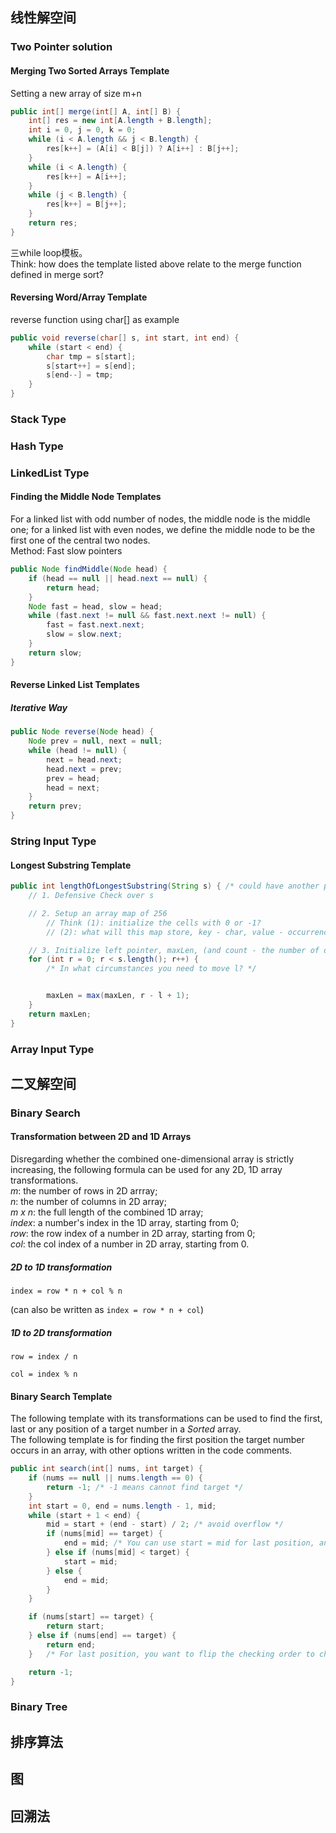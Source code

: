 ## 线性解空间

### Two Pointer solution

#### Merging Two Sorted Arrays Template
Setting a new array of size m+n  
```java
public int[] merge(int[] A, int[] B) {
	int[] res = new int[A.length + B.length];
	int i = 0, j = 0, k = 0;
	while (i < A.length && j < B.length) {
		res[k++] = (A[i] < B[j]) ? A[i++] : B[j++];
	}
	while (i < A.length) {
		res[k++] = A[i++];
	}
	while (j < B.length) {
		res[k++] = B[j++];
	}
	return res;
}
```
三while loop模板。  
Think: how does the template listed above relate to the merge function defined in merge sort?

#### Reversing Word/Array Template
reverse function using char[] as example  
```java
public void reverse(char[] s, int start, int end) {
	while (start < end) {
		char tmp = s[start];
		s[start++] = s[end];
		s[end--] = tmp;
	}
}
```

### Stack Type

### Hash Type

### LinkedList Type

#### Finding the Middle Node Templates
For a linked list with odd number of nodes, the middle node is the middle one; for a linked list with even nodes, we define the middle node to be the first one of the central two nodes.    
Method: Fast slow pointers  
```java
public Node findMiddle(Node head) {
	if (head == null || head.next == null) {
		return head;
	}
	Node fast = head, slow = head;
	while (fast.next != null && fast.next.next != null) {
		fast = fast.next.next;
		slow = slow.next;
	}
	return slow;
}
```

#### Reverse Linked List Templates
##### Iterative Way
```java
public Node reverse(Node head) {
	Node prev = null, next = null;
	while (head != null) {
		next = head.next;
		head.next = prev;
		prev = head;
		head = next;
	}
	return prev;
}
```

### String Input Type

#### Longest Substring Template
```java
public int lengthOfLongestSubstring(String s) { /* could have another parameter for number of distinct chars */
	// 1. Defensive Check over s

	// 2. Setup an array map of 256
		// Think (1): initialize the cells with 0 or -1?
		// (2): what will this map store, key - char, value - occurrence of a char, or the last index of the occurrence of this char?

	// 3. Initialize left pointer, maxLen, (and count - the number of distinct chars)
	for (int r = 0; r < s.length(); r++) {
		/* In what circumstances you need to move l? */


		maxLen = max(maxLen, r - l + 1);
	}
	return maxLen;
}
```

### Array Input Type

## 二叉解空间

### Binary Search

#### Transformation between 2D and 1D Arrays
Disregarding whether the combined one-dimensional array is strictly increasing, the following formula can be used for any 2D, 1D array transformations.  
*m*: the number of rows in 2D arrray;  
*n*: the number of columns in 2D array;  
*m x n*: the full length of the combined 1D array;  
*index*: a number's index in the 1D array, starting from 0;  
*row*: the row index of a number in 2D array, starting from 0;  
*col*: the col index of a number in 2D array, starting from 0.  
##### 2D to 1D transformation
```
index = row * n + col % n  
```  
(can also be written as ```index = row * n + col```)
##### 1D to 2D transformation
```
row = index / n
```  
```
col = index % n
```

#### Binary Search Template
The following template with its transformations can be used to find the first, last or any position of a target number in a *Sorted* array.  
The following template is for finding the first position the target number occurs in an array, with other options written in the code comments.  
```java
public int search(int[] nums, int target) {
	if (nums == null || nums.length == 0) {
		return -1; /* -1 means cannot find target */
	}
	int start = 0, end = nums.length - 1, mid;
	while (start + 1 < end) {
		mid = start + (end - start) / 2; /* avoid overflow */
		if (nums[mid] == target) {
			end = mid; /* You can use start = mid for last position, and return mid for any position */
		} else if (nums[mid] < target) {
			start = mid;
		} else {
			end = mid;
		}
	}

	if (nums[start] == target) {
		return start;
	} else if (nums[end] == target) {
		return end;
	}	/* For last position, you want to flip the checking order to check nums[end] first. For any position, it doesn't matter */

	return -1;
}
```

### Binary Tree


## 排序算法

## 图

## 回溯法
